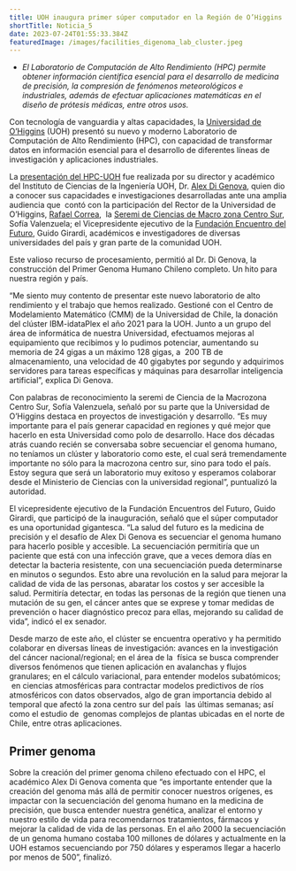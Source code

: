 ```yaml
---
title: UOH inaugura primer súper computador en la Región de O’Higgins
shortTitle: Noticia_5
date: 2023-07-24T01:55:33.384Z
featuredImage: /images/facilities_digenoma_lab_cluster.jpeg
---
```

* *El Laboratorio de Computación de Alto Rendimiento (HPC) permite obtener información científica esencial para el desarrollo de medicina de precisión, la compresión de fenómenos meteorológicos e industriales, además de efectuar aplicaciones matemáticas en el diseño de prótesis médicas, entre otros usos.*


Con tecnología de vanguardia y altas capacidades, la [Universidad de O’Higgins](http://www.uoh.cl/) (UOH) presentó su nuevo y moderno Laboratorio de Computación de Alto Rendimiento (HPC), con capacidad de transformar datos en información esencial para el desarrollo de diferentes líneas de investigación y aplicaciones industriales.

La [presentación del HPC-UOH](https://bit.ly/3pO3zzv) fue realizada por su director y académico del Instituto de Ciencias de la Ingeniería UOH, Dr. [Alex Di Genova](https://www.uoh.cl/investigacion/academico/alex-di-genova/), quien dio a conocer sus capacidades e investigaciones desarrolladas ante una amplia audiencia que  contó con la participación del Rector de la Universidad de O’Higgins, [Rafael Correa](https://www.uoh.cl/equipo/rafael-correa/),  la [Seremi de Ciencias de Macro zona Centro Sur](https://www.instagram.com/seremicienciacs/?hl=es), Sofía Valenzuela; el Vicepresidente ejecutivo de la [Fundación Encuentro del Futuro](https://fef.cl/), Guido Girardi, académicos e investigadores de diversas universidades del país y gran parte de la comunidad UOH.

Este valioso recurso de procesamiento, permitió al Dr. Di Genova, la construcción del Primer Genoma Humano Chileno completo. Un hito para nuestra región y país.

“Me siento muy contento de presentar este nuevo laboratorio de alto rendimiento y el trabajo que hemos realizado. Gestioné con el Centro de Modelamiento Matemático (CMM) de la Universidad de Chile, la donación del clúster IBM-idataPlex el año 2021 para la UOH. Junto a un grupo del área de informática de nuestra Universidad, efectuamos mejoras al equipamiento que recibimos y lo pudimos potenciar, aumentando su memoria de 24 gigas a un máximo 128 gigas, a  200 TB de  almacenamiento, una velocidad de 40 gigabytes por segundo y adquirimos servidores para tareas específicas y máquinas para desarrollar inteligencia artificial”, explica Di Genova.

Con palabras de reconocimiento la seremi de Ciencia de la Macrozona Centro Sur, Sofía Valenzuela, señaló por su parte que la Universidad de O’Higgins destaca en proyectos de investigación y desarrollo. “Es muy importante para el país generar capacidad en regiones y qué mejor que hacerlo en esta Universidad como polo de desarrollo. Hace dos décadas atrás cuando recién se conversaba sobre secuenciar el genoma humano, no teníamos un clúster y laboratorio como este, el cual será tremendamente importante no sólo para la macrozona centro sur, sino para todo el país. Estoy segura que será un laboratorio muy exitoso y esperamos colaborar desde el Ministerio de Ciencias con la universidad regional”, puntualizó la autoridad.

El vicepresidente ejecutivo de la Fundación Encuentros del Futuro, Guido Girardi, que participó de la inauguración, señaló que el súper computador es una oportunidad gigantesca. “La salud del futuro es la medicina de precisión y el desafío de Alex Di Genova es secuenciar el genoma humano para hacerlo posible y accesible. La secuenciación permitiría que un paciente que está con una infección grave, que a veces demora días en detectar la bacteria resistente, con una secuenciación pueda determinarse en minutos o segundos. Esto abre una revolución en la salud para mejorar la calidad de vida de las personas, abaratar los costos y ser accesible la salud. Permitiría detectar, en todas las personas de la región que tienen una mutación de su gen, el cáncer antes que se exprese y tomar medidas de prevención o hacer diagnóstico precoz para ellas, mejorando su calidad de vida”, indicó el ex senador.

Desde marzo de este año, el clúster se encuentra operativo y ha permitido colaborar en diversas líneas de investigación: avances en la investigación del cáncer nacional/regional; en el área de la  física se busca comprender diversos fenómenos que tienen aplicación en avalanchas y flujos granulares; en el cálculo variacional, para entender modelos subatómicos;  en ciencias atmosféricas para contractar modelos predictivos de ríos atmosféricos con datos observados, algo de gran importancia debido al temporal que afectó la zona centro sur del país  las últimas semanas; así como el estudio de  genomas complejos de plantas ubicadas en el norte de Chile, entre otras aplicaciones.

## **Primer genoma**

Sobre la creación del primer genoma chileno efectuado con el HPC, el académico Alex Di Genova comenta que “es importante entender que la creación del genoma más allá de permitir conocer nuestros orígenes, es impactar con la secuenciación del genoma humano en la medicina de precisión, que busca entender nuestra genética, analizar el entorno y nuestro estilo de vida para recomendarnos tratamientos, fármacos y mejorar la calidad de vida de las personas. En el año 2000 la secuenciación de un genoma humano costaba 100 millones de dólares y actualmente en la UOH estamos secuenciando por 750 dólares y esperamos llegar a hacerlo por menos de 500”, finalizó.
